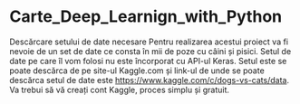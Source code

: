 # Carte_Deep_Learnign_with_Python

Descărcare setului de date necesare
  Pentru realizarea acestui proiect va fi nevoie de un set de date ce consta în mii de poze cu câini și pisici. Setul de date pe care îl vom folosi nu este încorporat cu API-ul Keras.
  Setul este se poate descărca de pe site-ul Kaggle.com și link-ul de unde se poate descărca
setul de date este https://www.kaggle.com/c/dogs-vs-cats/data. Va trebui să vă creați cont Kaggle, proces simplu și gratuit.

